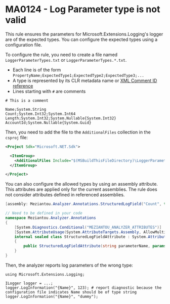# MA0124 - Log Parameter type is not valid

This rule ensures the parameters for Microsoft.Extensions.Logging's logger are of the expected types. You can configure the expected types using a configuration file.

To configure the rule, you need to create a file named `LoggerParameterTypes.txt` or `LoggerParameterTypes.*.txt`.
- Each line is of the form `PropertyName;ExpectedType1;ExpectedType2;ExpectedType3;...`
- A type is represented by its CLR metadata name or [XML Comment ID reference](https://github.com/dotnet/csharpstandard/blob/standard-v6/standard/documentation-comments.md)
- Lines starting with `#` are comments

````
# This is a comment

Name;System.String
Count;System.Int32;System.Int64
Length;System.Int32;System.Nullable{System.Int32}
AccountId;System.Nullable{System.Guid}
````

Then, you need to add the file to the `AdditionalFiles` collection in the `csproj` file:

````xml
<Project Sdk="Microsoft.NET.Sdk">

  <ItemGroup>
    <AdditionalFiles Include="$(MSBuildThisFileDirectory)\LoggerParameterTypes.txt" />
  </ItemGroup>

</Project>
````

You can also configure the allowed types by using an assembly attribute. This attributes are applied only for the current assemblies. The rule does not consider attributes defined in referenced assemblies.

````c#
[assembly: Meziantou.Analyzer.Annotations.StructuredLogField("Count", typeof(int), typeof(long))]

// Need to be defined in your code
namespace Meziantou.Analyzer.Annotations
{
    [System.Diagnostics.Conditional("MEZIANTOU_ANALYZER_ATTRIBUTES")]
    [System.AttributeUsage(System.AttributeTargets.Assembly, AllowMultiple = true, Inherited = false)]
    internal sealed class StructuredLogFieldAttribute : System.Attribute
    {
        public StructuredLogFieldAttribute(string parameterName, params System.Type[] allowedTypes) { }
    }
}
````

Then, the analyzer reports log parameters of the wrong type:

````
using Microsoft.Extensions.Logging;

ILogger logger = ...;
logger.LogInformation("{Name}", 123); # report diagnostic because the configuration file indicates Name should be of type string
logger.LogInformation("{Name}", "dummy");
````

